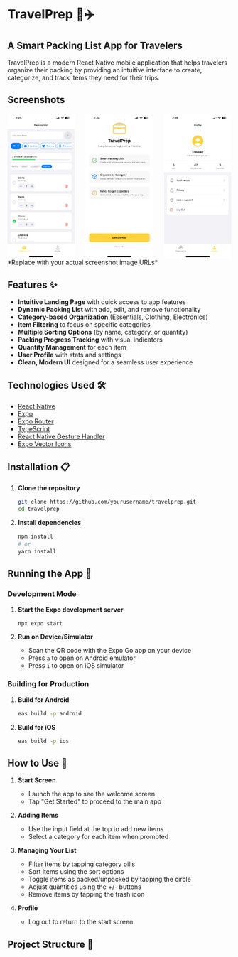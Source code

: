 # TravelPrep 🧳✈️
## A Smart Packing List App for Travelers

TravelPrep is a modern React Native mobile application that helps travelers organize their packing by providing an intuitive interface to create, categorize, and track items they need for their trips.

## Screenshots

<div style="display: flex; justify-content: space-between;">
  <img src="assets/images/packingListComponentImg.PNG" width="30%" alt="Home Screen" />
  <img src="assets/images/homeScreenImg.PNG" width="30%" alt="Packing List" />
  <img src="assets/images/profileImg.PNG" width="30%" alt="Profile Screen" />
</div>
*Replace with your actual screenshot image URLs*

## Features ✨

- **Intuitive Landing Page** with quick access to app features
- **Dynamic Packing List** with add, edit, and remove functionality
- **Category-based Organization** (Essentials, Clothing, Electronics)
- **Item Filtering** to focus on specific categories
- **Multiple Sorting Options** (by name, category, or quantity)
- **Packing Progress Tracking** with visual indicators
- **Quantity Management** for each item
- **User Profile** with stats and settings
- **Clean, Modern UI** designed for a seamless user experience

## Technologies Used 🛠️

- [React Native](https://reactnative.dev/)
- [Expo](https://expo.dev/)
- [Expo Router](https://docs.expo.dev/router/introduction/)
- [TypeScript](https://www.typescriptlang.org/)
- [React Native Gesture Handler](https://docs.swmansion.com/react-native-gesture-handler/)
- [Expo Vector Icons](https://docs.expo.dev/guides/icons/)

## Installation 📋

1. **Clone the repository**
   ```bash
   git clone https://github.com/yourusername/travelprep.git
   cd travelprep
   ```

2. **Install dependencies**
   ```bash
   npm install
   # or
   yarn install
   ```

## Running the App 🚀

### Development Mode

1. **Start the Expo development server**
   ```bash
   npx expo start
   ```

2. **Run on Device/Simulator**
   - Scan the QR code with the Expo Go app on your device
   - Press `a` to open on Android emulator
   - Press `i` to open on iOS simulator

### Building for Production

1. **Build for Android**
   ```bash
   eas build -p android
   ```

2. **Build for iOS**
   ```bash
   eas build -p ios
   ```

## How to Use 📱

1. **Start Screen**
   - Launch the app to see the welcome screen
   - Tap "Get Started" to proceed to the main app

2. **Adding Items**
   - Use the input field at the top to add new items
   - Select a category for each item when prompted

3. **Managing Your List**
   - Filter items by tapping category pills
   - Sort items using the sort options
   - Toggle items as packed/unpacked by tapping the circle
   - Adjust quantities using the +/- buttons
   - Remove items by tapping the trash icon

4. **Profile**
   - Log out to return to the start screen

## Project Structure 📁
